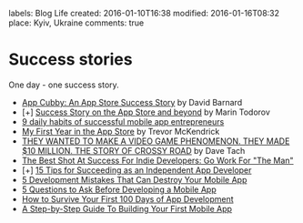 labels: Blog
        Life
created: 2016-01-10T16:38
modified: 2016-01-16T08:32
place: Kyiv, Ukraine
comments: true

# Success stories

One day - one success story.

- [App Cubby: An App Store Success Story](http://davidbarnard.com/post/58967626934/app-cubby-success) by David Barnard
- [+] [Success Story on the App Store and beyond](http://www.touch-code-magazine.com/success-story-on-the-app-store-and-beyond/) by Marin Todorov
- [9 daily habits of successful mobile app entrepreneurs](http://thenextweb.com/entrepreneur/2015/06/02/9-daily-habits-of-successful-mobile-app-entrepreneurs/)
- [My First Year in the App Store](http://www.trevormckendrick.com/my-first-year-in-the-app-store/) by Trevor McKendrick
- [THEY WANTED TO MAKE A VIDEO GAME PHENOMENON. THEY MADE $10 MILLION. THE STORY OF CROSSY ROAD](http://www.polygon.com/2015/3/3/8142247/crossy-road-earnings-10-million-gdc-2015) by Dave Tach
- [The Best Shot At Success For Indie Developers: Go Work For "The Man"](http://readwrite.com/2015/07/20/indie-app-developers-success-enterprise-the-man)
- [+] [15 Tips for Succeeding as an Independent App Developer](http://www.entrepreneur.com/article/247622)
- [5 Development Mistakes That Can Destroy Your Mobile App](http://www.entrepreneur.com/article/238849)
- [5 Questions to Ask Before Developing a Mobile App](http://www.entrepreneur.com/article/231411)
- [How to Survive Your First 100 Days of App Development](http://www.entrepreneur.com/article/229652)
- [A Step-by-Step Guide To Building Your First Mobile App](http://www.entrepreneur.com/article/231145)
